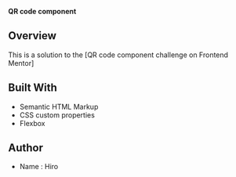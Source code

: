 **QR code component**

## Overview
This is a solution to the [QR code component challenge on Frontend Mentor]

## Built With
- Semantic HTML Markup
- CSS custom properties
- Flexbox

## Author
- Name : Hiro